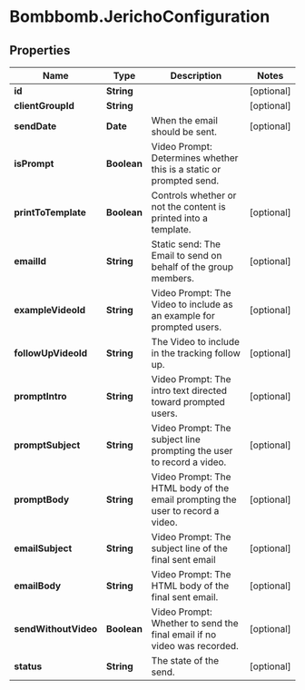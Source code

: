 # Bombbomb.JerichoConfiguration

## Properties
Name | Type | Description | Notes
------------ | ------------- | ------------- | -------------
**id** | **String** |  | [optional] 
**clientGroupId** | **String** |  | [optional] 
**sendDate** | **Date** | When the email should be sent. | [optional] 
**isPrompt** | **Boolean** | Video Prompt: Determines whether this is a static or prompted send. | 
**printToTemplate** | **Boolean** | Controls whether or not the content is printed into a template. | [optional] 
**emailId** | **String** | Static send: The Email to send on behalf of the group members. | [optional] 
**exampleVideoId** | **String** | Video Prompt: The Video to include as an example for prompted users. | [optional] 
**followUpVideoId** | **String** | The Video to include in the tracking follow up. | [optional] 
**promptIntro** | **String** | Video Prompt: The intro text directed toward prompted users. | [optional] 
**promptSubject** | **String** | Video Prompt: The subject line prompting the user to record a video. | [optional] 
**promptBody** | **String** | Video Prompt: The HTML body of the email prompting the user to record a video. | [optional] 
**emailSubject** | **String** | Video Prompt: The subject line of the final sent email | [optional] 
**emailBody** | **String** | Video Prompt: The HTML body of the final sent email. | [optional] 
**sendWithoutVideo** | **Boolean** | Video Prompt: Whether to send the final email if no video was recorded. | [optional] 
**status** | **String** | The state of the send. | [optional] 


